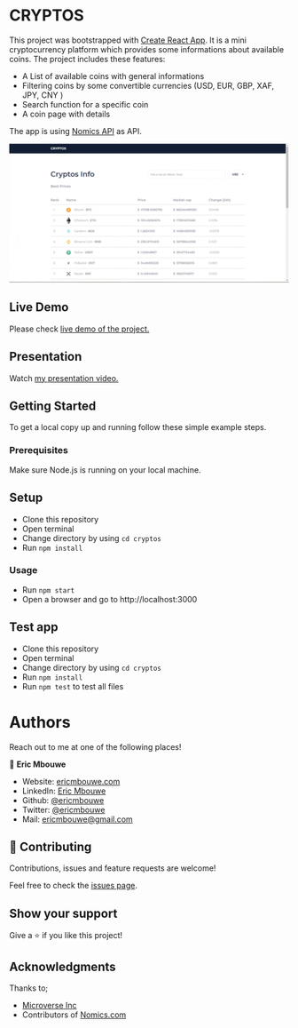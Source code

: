 # CRYPTOS

This project was bootstrapped with [Create React App](https://github.com/facebook/create-react-app).
It is a mini cryptocurrency platform which provides some informations about available coins. 
The project includes these features:

- A List of available coins with general informations
- Filtering coins by some convertible currencies (USD, EUR, GBP, XAF, JPY, CNY )
- Search function for a specific coin
- A coin page with details

The app is using [Nomics API](https://nomics.com/docs/) as API.

![screenshot](./public/cryptos.gif)

## Live Demo
Please check [live demo of the project.](http://react-cryptos.herokuapp.com/)

## Presentation
Watch [my presentation video.]()

## Getting Started

To get a local copy up and running follow these simple example steps.

### Prerequisites

Make sure Node.js is running on your local machine.


## Setup

- Clone this repository
- Open terminal
- Change directory by using `cd cryptos`
- Run `npm install`


### Usage

- Run `npm start`
- Open a browser and go to http://localhost:3000

## Test app

- Clone this repository
- Open terminal
- Change directory by using `cd cryptos`
- Run `npm install`
- Run `npm test` to test all files

# Authors

Reach out to me at one of the following places!

👤 **Eric Mbouwe**

- Website: [ericmbouwe.com](https://ericmbouwe.netlify.app)
- LinkedIn: [Eric Mbouwe](https://www.linkedin.com/in/ericmbouwe/)
- Github: [@ericmbouwe](https://github.com/ericmbouwe)
- Twitter: [@ericmbouwe](https://twitter.com/ericmbouwe)
- Mail: [ericmbouwe@gmail.com](ericmbouwe@gmail.com)


## 🤝 Contributing

Contributions, issues and feature requests are welcome!

Feel free to check the [issues page](https://github.com/EricMbouwe/Cryptos/issues).

## Show your support

Give a ⭐️ if you like this project!

## Acknowledgments

Thanks to;

- [Microverse Inc](https://www.microverse.org/)
- Contributors of [Nomics.com](https://nomics.com/docs/)